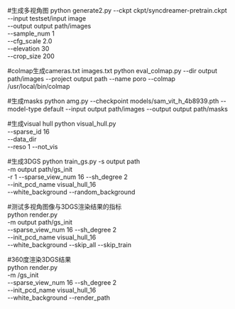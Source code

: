 #生成多视角图
python generate2.py --ckpt ckpt/syncdreamer-pretrain.ckpt \
                   --input testset/input image \
                   --output output path/images \
                   --sample_num 1 \
                   --cfg_scale 2.0 \
                   --elevation 30 \
                   --crop_size 200
                

#colmap生成cameras.txt images.txt
python eval_colmap.py --dir output path/images --project output path --name poro --colmap /usr/local/bin/colmap

#生成masks
python amg.py --checkpoint models/sam_vit_h_4b8939.pth --model-type default --input output path/images --output output path/masks

#生成visual hull 
python visual_hull.py \
    --sparse_id 16 \
    --data_dir <output path> \
    --reso 1 --not_vis

#生成3DGS
python train_gs.py -s output path \
    -m output path/gs_init \
    -r 1 --sparse_view_num 16 --sh_degree 2 \
    --init_pcd_name visual_hull_16 \
    --white_background --random_background

#测试多视角图像与3DGS渲染结果的指标  
python render.py \
    -m output path/gs_init \
    --sparse_view_num 16 --sh_degree 2 \
    --init_pcd_name visual_hull_16 \
    --white_background --skip_all --skip_train

#360度渲染3DGS结果   
python render.py \
    -m <output path>/gs_init \
    --sparse_view_num 16 --sh_degree 2 \
    --init_pcd_name visual_hull_16 \
    --white_background --render_path
